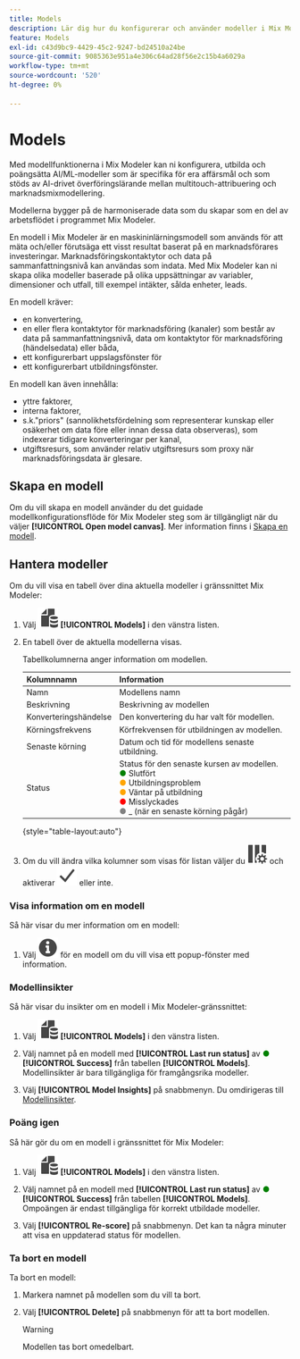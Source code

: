 ```yaml
---
title: Models
description: Lär dig hur du konfigurerar och använder modeller i Mix Modeler.
feature: Models
exl-id: c43d9bc9-4429-45c2-9247-bd24510a24be
source-git-commit: 9085363e951a4e306c64ad28f56e2c15b4a6029a
workflow-type: tm+mt
source-wordcount: '520'
ht-degree: 0%

---
```


# Models

Med modellfunktionerna i Mix Modeler kan ni konfigurera, utbilda och poängsätta AI/ML-modeller som är specifika för era affärsmål och som stöds av AI-drivet överföringslärande mellan multitouch-attribuering och marknadsmixmodellering.

Modellerna bygger på de harmoniserade data som du skapar som en del av arbetsflödet i programmet Mix Modeler.

En modell i Mix Modeler är en maskininlärningsmodell som används för att mäta och/eller förutsäga ett visst resultat baserat på en marknadsförares investeringar. Marknadsföringskontaktytor och data på sammanfattningsnivå kan användas som indata. Med Mix Modeler kan ni skapa olika modeller baserade på olika uppsättningar av variabler, dimensioner och utfall, till exempel intäkter, sålda enheter, leads.

En modell kräver:

* en konvertering,
* en eller flera kontaktytor för marknadsföring (kanaler) som består av data på sammanfattningsnivå, data om kontaktytor för marknadsföring (händelsedata) eller båda,
* ett konfigurerbart uppslagsfönster för
* ett konfigurerbart utbildningsfönster.

En modell kan även innehålla:

* yttre faktorer,
* interna faktorer,
* s.k.&quot;priors&quot; (sannolikhetsfördelning som representerar kunskap eller osäkerhet om data före eller innan dessa data observeras), som indexerar tidigare konverteringar per kanal,
* utgiftsresurs, som använder relativ utgiftsresurs som proxy när marknadsföringsdata är glesare.


## Skapa en modell

Om du vill skapa en modell använder du det guidade modellkonfigurationsflöde för Mix Modeler steg som är tillgängligt när du väljer **[!UICONTROL Open model canvas]**. Mer information finns i [Skapa en modell](create.md).

## Hantera modeller

Om du vill visa en tabell över dina aktuella modeller i gränssnittet Mix Modeler:

1. Välj ![](/help/assets//icons/FileData.svg) **[!UICONTROL Models]** i den vänstra listen.

1. En tabell över de aktuella modellerna visas.

   Tabellkolumnerna anger information om modellen.

   | Kolumnnamn | Information |
   |---|---|
   | Namn | Modellens namn |
   | Beskrivning | Beskrivning av modellen |
   | Konverteringshändelse | Den konvertering du har valt för modellen. |
   | Körningsfrekvens | Körfrekvensen för utbildningen av modellen. |
   | Senaste körning | Datum och tid för modellens senaste utbildning. |
   | Status | Status för den senaste kursen av modellen. <br/><span style="color:green"> ●</span> Slutfört <br/><span style="color:orange"> ●</span> Utbildningsproblem <br/> <span style="color:orange"> ●</span> Väntar på utbildning <br/><span style="color:red"> ●</span> Misslyckades <br/><span style="color:gray"> ●</span> _ (när en senaste körning pågår) |

   {style="table-layout:auto"}

1. Om du vill ändra vilka kolumner som visas för listan väljer du ![Kolumninställningar](/help/assets//icons/ColumnSetting.svg) och aktiverar ![Kontrollera](/help/assets//icons/Checkmark.svg) eller inte.


### Visa information om en modell

Så här visar du mer information om en modell:

1. Välj ![Info](/help/assets//icons/Info.svg) för en modell om du vill visa ett popup-fönster med information.



### Modellinsikter

Så här visar du insikter om en modell i Mix Modeler-gränssnittet:

1. Välj ![](/help/assets//icons/FileData.svg) **[!UICONTROL Models]** i den vänstra listen.

1. Välj namnet på en modell med **[!UICONTROL Last run status]** av <span style="color:green"> ●</span> **[!UICONTROL Success]** från tabellen **[!UICONTROL Models]**. Modellinsikter är bara tillgängliga för framgångsrika modeller.

1. Välj **[!UICONTROL Model Insights]** på snabbmenyn. Du omdirigeras till [Modellinsikter](insights.md).


### Poäng igen


Så här gör du om en modell i gränssnittet för Mix Modeler:

1. Välj ![](/help/assets//icons/FileData.svg) **[!UICONTROL Models]** i den vänstra listen.

1. Välj namnet på en modell med **[!UICONTROL Last run status]** av <span style="color:green"> ●</span> **[!UICONTROL Success]** från tabellen **[!UICONTROL Models]**. Ompoängen är endast tillgängliga för korrekt utbildade modeller.

1. Välj **[!UICONTROL Re-score]** på snabbmenyn. Det kan ta några minuter att visa en uppdaterad status för modellen.


### Ta bort en modell

Ta bort en modell:

1. Markera namnet på modellen som du vill ta bort.

1. Välj **[!UICONTROL Delete]** på snabbmenyn för att ta bort modellen.

   >[!WARNING]
   >
   >Modellen tas bort omedelbart.


